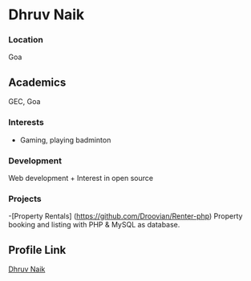 # Dhruv Naik

### Location

Goa

## Academics

GEC, Goa

### Interests

- Gaming, playing badminton

### Development

Web development + Interest in open source

### Projects

-[Property Rentals] (https://github.com/Droovian/Renter-php)
Property booking and listing with PHP & MySQL as database.

## Profile Link

[Dhruv Naik](https://github.com/Droovian)